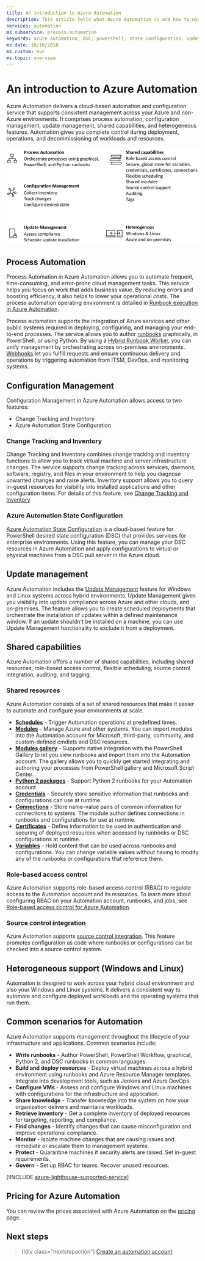 ```yaml
---
title: An introduction to Azure Automation
description: This article tells what Azure Automation is and how to use it to automate the lifecycle of infrastructure and applications.
services: automation
ms.subservice: process-automation
keywords: azure automation, DSC, powershell, state configuration, update management, change tracking, DSC, inventory, runbooks, python, graphical
ms.date: 10/18/2018
ms.custom: mvc
ms.topic: overview
---
```

# An introduction to Azure Automation

Azure Automation delivers a cloud-based automation and configuration service that supports consistent management across your Azure and non-Azure environments. It comprises process automation, configuration management, update management, shared capabilities, and heterogeneous features. Automation gives you complete control during deployment, operations, and decommissioning of workloads and resources.

![Automation capabilities](media/automation-overview/automation-overview.png)

## Process Automation

Process Automation in Azure Automation allows you to automate frequent, time-consuming, and error-prone cloud management tasks. This service helps you focus on work that adds business value. By reducing errors and boosting efficiency, it also helps to lower your operational costs. The process automation operating environment is detailed in [Runbook execution in Azure Automation](automation-runbook-execution.md).

Process automation supports the integration of Azure services and other public systems required in deploying, configuring, and managing your end-to-end processes. The service allows you to author [runbooks](automation-runbook-types.md) graphically, in PowerShell, or using Python. By using a [Hybrid Runbook Worker](automation-hybrid-runbook-worker.md), you can unify management by orchestrating across on-premises environments. [Webhooks](automation-webhooks.md) let you fulfill requests and ensure continuous delivery and operations by triggering automation from ITSM, DevOps, and monitoring systems. 

## Configuration Management

Configuration Management in Azure Automation allows access to two features:

* Change Tracking and Inventory
* Azure Automation State Configuration

### Change Tracking and Inventory

Change Tracking and Inventory combines change tracking and inventory functions to allow you to track virtual machine and server infrastructure changes. The service supports change tracking across services, daemons, software, registry, and files in your environment to help you diagnose unwanted changes and raise alerts. Inventory support allows you to query in-guest resources for visibility into installed applications and other configuration items. For details of this feature, see [Change Tracking and Inventory](change-tracking.md).

### Azure Automation State Configuration

[Azure Automation State Configuration](automation-dsc-overview.md) is a cloud-based feature for PowerShell desired state configuration (DSC) that provides services for enterprise environments. Using this feature, you can manage your DSC resources in Azure Automation and apply configurations to virtual or physical machines from a DSC pull server in the Azure cloud. 

## Update management

Azure Automation includes the [Update Management](automation-update-management.md) feature for Windows and Linux systems across hybrid environments. Update Management gives you visibility into update compliance across Azure and other clouds, and on-premises. The feature allows you to create scheduled deployments that orchestrate the installation of updates within a defined maintenance window. If an update shouldn't be installed on a machine, you can use Update Management functionality to exclude it from a deployment.

## Shared capabilities

Azure Automation offers a number of shared capabilities, including shared resources, role-based access control, flexible scheduling, source control integration, auditing, and tagging.

### <a name="shared-resources"></a>Shared resources

Azure Automation consists of a set of shared resources that make it easier to automate and configure your environments at scale.

* **[Schedules](automation-schedules.md)** - Trigger Automation operations at predefined times.
* **[Modules](automation-integration-modules.md)** - Manage Azure and other systems. You can import modules into the Automation account for Microsoft, third-party, community, and custom-defined cmdlets and DSC resources.
* **[Modules gallery](automation-runbook-gallery.md)** - Supports native integration with the PowerShell Gallery to let you view runbooks and import them into the Automation account. The gallery allows you to quickly get started integrating and authoring your processes from PowerShell gallery and Microsoft Script Center.
* **[Python 2 packages](python-packages.md)** - Support Python 2 runbooks for your Automation account.
* **[Credentials](automation-credentials.md)** - Securely store sensitive information that runbooks and configurations can use at runtime.
* **[Connections](automation-connections.md)** - Store name-value pairs of common information for connections to systems. The module author defines connections in runbooks and configurations for use at runtime.
* **[Certificates](automation-certificates.md)** - Define information to be used in authentication and securing of deployed resources when accessed by runbooks or DSC configurations at runtime. 
* **[Variables](automation-variables.md)** - Hold content that can be used across runbooks and configurations. You can change variable values without having to modify any of the runbooks or configurations that reference them.

### Role-based access control

Azure Automation supports role-based access control (RBAC) to regulate access to the Automation account and its resources. To learn more about configuring RBAC on your Automation account, runbooks, and jobs, see [Role-based access control for Azure Automation](automation-role-based-access-control.md).

### Source control integration

Azure Automation supports [source control integration](source-control-integration.md). This feature promotes configuration as code where runbooks or configurations can be checked into a source control system.

## Heterogeneous support (Windows and Linux)

Automation is designed to work across your hybrid cloud environment and also your Windows and Linux systems. It delivers a consistent way to automate and configure deployed workloads and the operating systems that run them.

## Common scenarios for Automation

Azure Automation supports management throughout the lifecycle of your infrastructure and applications. Common scenarios include:

* **Write runbooks** - Author PowerShell, PowerShell Workflow, graphical, Python 2, and DSC runbooks in common languages. 
* **Build and deploy resources** - Deploy virtual machines across a hybrid environment using runbooks and Azure Resource Manager templates. Integrate into development tools, such as Jenkins and Azure DevOps.
* **Configure VMs** - Assess and configure Windows and Linux machines with configurations for the infrastructure and application.
* **Share knowledge** - Transfer knowledge into the system on how your organization delivers and maintains workloads. 
* **Retrieve inventory** - Get a complete inventory of deployed resources for targeting, reporting, and compliance. 
* **Find changes** - Identify changes that can cause misconfiguration and improve operational compliance.
* **Monitor** - Isolate machine changes that are causing issues and remediate or escalate them to management systems.
* **Protect** - Quarantine machines if security alerts are raised. Set in-guest requirements.
* **Govern** - Set up RBAC for teams. Recover unused resources.

[!INCLUDE [azure-lighthouse-supported-service](../../includes/azure-lighthouse-supported-service.md)]

## Pricing for Azure Automation

You can review the prices associated with Azure Automation on the [pricing](https://azure.microsoft.com/pricing/details/automation/) page.

## Next steps

> [!div class="nextstepaction"]
> [Create an automation account](automation-quickstart-create-account.md)

